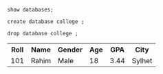 ```
show databases;
```

```
create database college ;
```

```
drop database college ;
```

<table>
  <tr>
    <th>Roll</th>
    <th>Name</th>
    <th>Gender</th>
    <th>Age</th>
    <th>GPA</th>
    <th>City</th>
  </tr>
  <tr>
    <td>101</td>
    <td>Rahim</td>
    <td>Male</td>
    <td>18</td>
    <td>3.44</td>
    <td>Sylhet</td>
  </tr>
</table>
